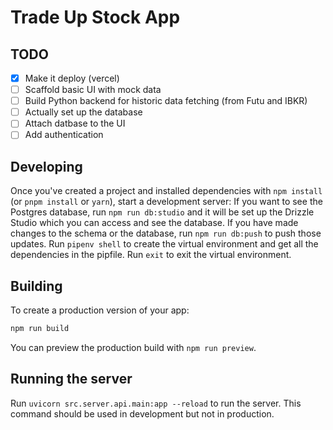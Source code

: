 # Trade Up Stock App

## TODO
- [x] Make it deploy (vercel)
- [ ] Scaffold basic UI with mock data
- [ ] Build Python backend for historic data fetching (from Futu and IBKR)
- [ ] Actually set up the database
- [ ] Attach datbase to the UI
- [ ] Add authentication

## Developing

Once you've created a project and installed dependencies with `npm install` (or `pnpm install` or `yarn`), start a development server:
If you want to see the Postgres database, run `npm run db:studio` and it will be set up the Drizzle Studio which you can access and see the database. 
If you have made changes to the schema or the database, run `npm run db:push` to push those updates.
Run `pipenv shell` to create the virtual environment and get all the dependencies in the pipfile. 
Run `exit` to exit the virtual environment.

## Building

To create a production version of your app:

```bash
npm run build
```

You can preview the production build with `npm run preview`.

## Running the server
Run `uvicorn src.server.api.main:app --reload` to run the server. This command should be used in development but not in production.

